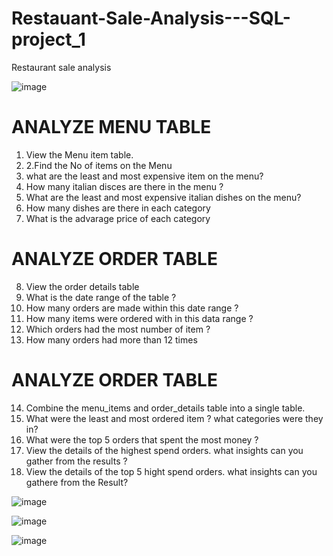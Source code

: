 # Restauant-Sale-Analysis---SQL-project_1
Restaurant sale analysis

![image](https://github.com/Dillipmeher/Restauant-Sale-Analysis---SQL-project_1/assets/143451788/c26a7f67-023d-4c3a-bc17-490a7791772a)

 # ANALYZE MENU TABLE #
 1. View the Menu item table.
 2. 2.Find the No of items on the Menu
 3. what are the least and most expensive item on the menu?
 4. How many italian disces are there in the menu ?
 5. What are the least and most expensive italian dishes on the menu?
 6. How many dishes are there in each category
 7. What is the advarage price of each category
 
 # ANALYZE ORDER TABLE #
 8. View the order details table
 9. What is the date range of the table ?
 10. How many orders are made within this date range ?
 11. How many items were ordered with in this data range ?
 12. Which orders had the most number of item ?
 13. How many orders had more than 12 times

 # ANALYZE ORDER TABLE #
 14. Combine the menu_items and order_details table into a single table.
 15. What were the least and most ordered item ? what categories were they in?
 16. What were the top 5 orders that spent the most money ?
 17. View the details of the highest spend orders. what insights can you gather from the results ?
 18. View the details of the top 5 hight spend orders. what insights can you gathere from the Result?
     



  

![image](https://github.com/Dillipmeher/Restauant-Sale-Analysis---SQL-project_1/assets/143451788/f9cb9880-f161-4936-a012-ef6d6dd492fc)

![image](https://github.com/Dillipmeher/Restauant-Sale-Analysis---SQL-project_1/assets/143451788/ab370ff0-db21-406f-92bc-fa0447de22e8)

![image](https://github.com/Dillipmeher/Restauant-Sale-Analysis---SQL-project_1/assets/143451788/9334fd83-4139-4be3-a897-cf7392fa651d)


